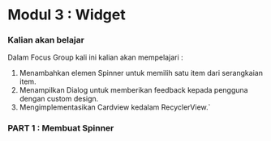 # Modul 3 : Widget

### Kalian akan belajar
Dalam Focus Group kali ini kalian akan mempelajari : 
1. Menambahkan elemen Spinner untuk memilih satu item dari serangkaian item.
2. Menampilkan Dialog untuk memberikan feedback kepada pengguna dengan custom design.
3. Mengimplementasikan Cardview kedalam RecyclerView.`

### PART 1 : Membuat Spinner
